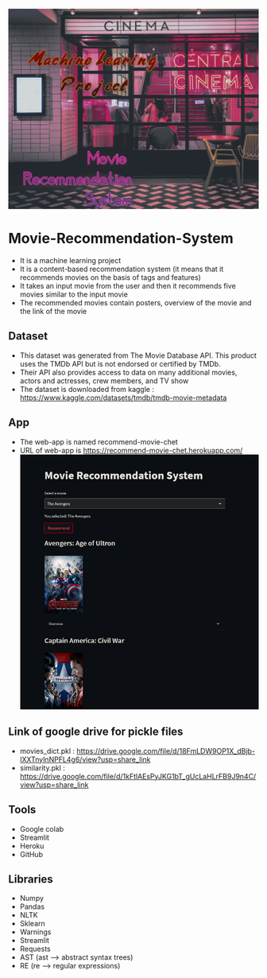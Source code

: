![Movie-Recommendation-System](https://github.com/the-vergil/Movie-Recommendation-System/blob/main/bg.jpg)
# Movie-Recommendation-System
- It is a machine learning project
- It is a content-based recommendation system (it means that it recommends movies on the basis of tags and features)
- It takes an input movie from the user and then it recommends five movies similar to the input movie
- The recommended movies contain posters, overview of the movie and the link of the movie

## Dataset
- This dataset was generated from The Movie Database API. This product uses the TMDb API but is not endorsed or certified by TMDb.
- Their API also provides access to data on many additional movies, actors and actresses, crew members, and TV show
- The dataset is downloaded from kaggle : https://www.kaggle.com/datasets/tmdb/tmdb-movie-metadata

## App
- The web-app is named recommend-movie-chet
- URL of web-app is https://recommend-movie-chet.herokuapp.com/
![recommend-movie-chet](https://github.com/the-vergil/Movie-Recommendation-System/blob/main/app_photo.png)

## Link of google drive for pickle files
- movies_dict.pkl : https://drive.google.com/file/d/18FmLDW9OP1X_dBjb-lXXTnylnNPFL4g6/view?usp=share_link
- similarity.pkl : https://drive.google.com/file/d/1kFtlAEsPyJKG1bT_gUcLaHLrFB9J9n4C/view?usp=share_link

## Tools
- Google colab
- Streamlit
- Heroku
- GitHub

## Libraries
- Numpy
- Pandas
- NLTK
- Sklearn
- Warnings
- Streamlit
- Requests
- AST (ast --> abstract syntax trees)
- RE (re --> regular expressions)
